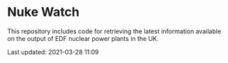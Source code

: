 # Nuke Watch

This repository includes code for retrieving the latest information available on the output of EDF nuclear power plants in the UK.

Last updated: 2021-03-28 11:09